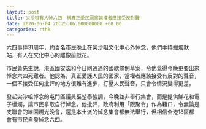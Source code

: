 ```yaml
---
layout: post
title: 尖沙咀有人悼六四　稱真正愛民國家當權者應接受反對聲
date: 2020-06-04 20:25:06.000000000 +08:00
categories: rthk
---
```


六四事件31周年，約百名市民晚上在尖沙咀文化中心外悼念，他們手持蠟燭默站，有人在文化中心的雕像前獻花。

市民黃先生說，港區國安法和今日剛通過的國歌條例草案，令他覺得今晚更要出來悼念六四死難者。他認為，真正愛護人民的國家，當權者應該接受有反對的聲音，一個不接受任何批評的地方很難有進步，打壓人民聲音，只會令情況變得更差。

發起尖沙咀悼念的屯門區議員巫堃泰強調，今晚並非舉行集會，而是提供鮮花和電子蠟燭，讓市民拿取自行悼念。他批評，政府利用「限聚令」作為藉口，令無論是支聯會的維園燭光晚會，還是本土派的悼念集會都無法舉行，但相信全港18區都會有市民自發悼念六四。
